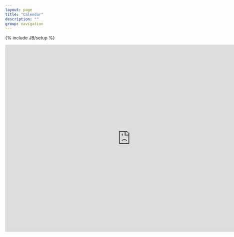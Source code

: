 ```yaml
---
layout: page
title: "Calendar"
description: ""
group: navigation
---
```

{% include JB/setup %}

<iframe src="https://calendar.google.com/calendar/embed?showPrint=0&amp;showCalendars=0&amp;height=600&amp;wkst=1&amp;bgcolor=%23FFFFFF&amp;src=ed0rrhngf1nv7a7s6cgrh124rf2orej0%40import.calendar.google.com&amp;color=%23AB8B00&amp;ctz=America%2FChicago" style="border-width:0" width="800" height="600" frameborder="0" scrolling="no"></iframe>

